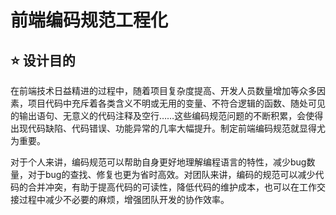 # 前端编码规范工程化

## :star: 设计目的

在前端技术日益精进的过程中，随着项目复杂度提高、开发人员数量增加等众多因素，项目代码中充斥着各类含义不明或无用的变量、不符合逻辑的函数、随处可见的输出语句、无意义的代码注释及空行……这些编码规范问题的不断积累，会使得出现代码缺陷、代码错误、功能异常的几率大幅提升。制定前端编码规范就显得尤为重要。

对于个人来讲，编码规范可以帮助自身更好地理解编程语言的特性，减少bug数量，对于bug的查找、修复也更为省时高效。对团队来讲，编码的规范可以减少代码的合并冲突，有助于提高代码的可读性，降低代码的维护成本，也可以在工作交接过程中减少不必要的麻烦，增强团队开发的协作效率。

</br>